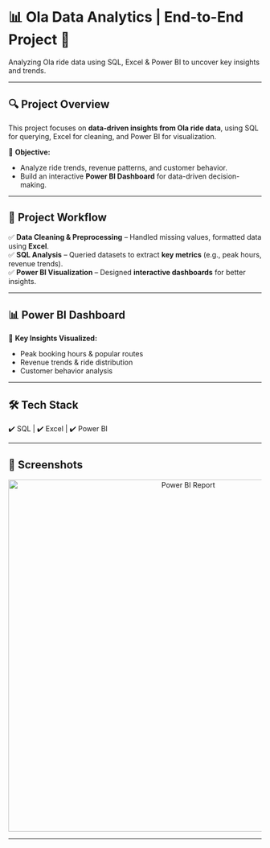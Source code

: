 <h1>📊 Ola Data Analytics | End-to-End Project 🚖</h1>
<p>Analyzing Ola ride data using SQL, Excel & Power BI to uncover key insights and trends.</p>

---

## 🔍 Project Overview  
This project focuses on **data-driven insights from Ola ride data**, using SQL for querying, Excel for cleaning, and Power BI for visualization.

🚀 **Objective:**  
- Analyze ride trends, revenue patterns, and customer behavior.  
- Build an interactive **Power BI Dashboard** for data-driven decision-making.  

---

## 📂 Project Workflow  
✅ **Data Cleaning & Preprocessing** – Handled missing values, formatted data using **Excel**.  
✅ **SQL Analysis** – Queried datasets to extract **key metrics** (e.g., peak hours, revenue trends).  
✅ **Power BI Visualization** – Designed **interactive dashboards** for better insights.  

---

## 📊 Power BI Dashboard  
🚀 **Key Insights Visualized:**  
- Peak booking hours & popular routes  
- Revenue trends & ride distribution  
- Customer behavior analysis  

---

## 🛠️ Tech Stack  
✔️ SQL | ✔️ Excel | ✔️ Power BI  

---

## 📸 Screenshots  
<p align="center">
  <img src="./assets/ola_dashboard.png" alt="Power BI Report" width="700px"/>
</p>

---
